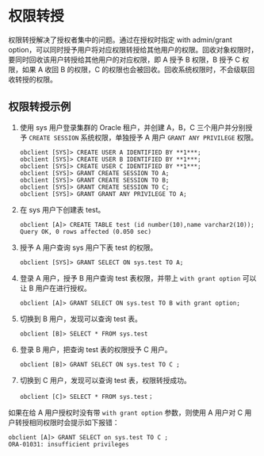 # 权限转授

权限转授解决了授权者集中的问题。通过在授权时指定 with admin/grant option，可以同时授予用户将对应权限转授给其他用户的权限。回收对象权限时，要同时回收该用户转授给其他用户的对应权限，即 A 授予 B 权限，B 授予 C 权限，如果 A 收回 B 的权限，C 的权限也会被回收。回收系统权限时，不会级联回收转授的权限。

## 权限转授示例

1. 使用 sys 用户登录集群的 Oracle 租户，并创建 A，B，C 三个用户并分别授予 `CREATE SESSION` 系统权限，单独授予 A 用户 `GRANT ANY PRIVILEGE` 权限。

    ```shell
    obclient [SYS]> CREATE USER A IDENTIFIED BY **1***;
    obclient [SYS]> CREATE USER B IDENTIFIED BY **1***;
    obclient [SYS]> CREATE USER C IDENTIFIED BY **1***;
    obclient [SYS]> GRANT CREATE SESSION TO A;
    obclient [SYS]> GRANT CREATE SESSION TO B;
    obclient [SYS]> GRANT CREATE SESSION TO C;
    obclient [SYS]> GRANT GRANT ANY PRIVILEGE TO A;
    ```

2. 在 sys 用户下创建表 test。

    ```shell
    obclient [A]> CREATE TABLE test (id number(10),name varchar2(10));
    Query OK, 0 rows affected (0.050 sec)
    ```

3. 授予 A 用户查询 sys 用户下表 test 的权限。

    ```shell
    obclient [SYS]> GRANT SELECT ON sys.test TO A;
    ```

4. 登录 A 用户，授予 B 用户查询 test 表权限，并带上 `with grant option` 可以让 B 用户在进行授权。

    ```shell
    obclient [A]> GRANT SELECT ON sys.test TO B with grant option;
    ```

5. 切换到 B 用户，发现可以查询 test 表。

    ```shell
    obclient [B]> SELECT * FROM sys.test
    ```

6. 登录 B 用户，把查询 test 表的权限授予 C 用户。

    ```shell
    obclient [B]> GRANT SELECT ON sys.test TO C ;
    ```

7. 切换到 C 用户，发现可以查询 test 表，权限转授成功。

    ```shell
    obclient [C]> SELECT * FROM sys.test；
    ```

如果在给 A 用户授权时没有带 `with grant option` 参数，则使用 A 用户对 C 用户转授相同权限时会提示如下报错：

```shell
obclient [A]> GRANT SELECT on sys.test TO C ;
ORA-01031: insufficient privileges
```
